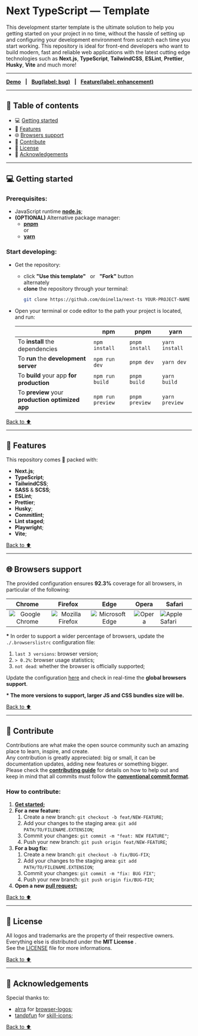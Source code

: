 [node]: https://nodejs.org/en
[pnpm]: https://pnpm.io/installation
[yarn]: https://yarnpkg.com/getting-started/install
[demo]: https://next-ts.d1a.app/
[license]: https://github.com/doinel1a/next-ts/blob/main/LICENSE
[code-of-conduct]: https://github.com/doinel1a/next-ts/blob/main/CODE_OF_CONDUCT.md
[issues]: https://github.com/doinel1a/next-ts/issues
[pulls]: https://github.com/doinel1a/next-ts/pulls
[browserslist]: https://browsersl.ist/#q=last+3+versions%2C%3E+0.2%25%2C+not+dead
[commitlint]: https://github.com/conventional-changelog/commitlint/#what-is-commitlint
[react-icon]: https://skillicons.dev/icons?i=react
[ts-icon]: https://skillicons.dev/icons?i=ts
[js-icon]: https://skillicons.dev/icons?i=js
[tailwind-icon]: https://skillicons.dev/icons?i=tailwind
[chrome-icon]: https://github.com/alrra/browser-logos/blob/main/src/chrome/chrome_64x64.png
[firefox-icon]: https://github.com/alrra/browser-logos/blob/main/src/firefox/firefox_64x64.png
[edge-icon]: https://github.com/alrra/browser-logos/blob/main/src/edge/edge_64x64.png
[opera-icon]: https://github.com/alrra/browser-logos/blob/main/src/opera/opera_64x64.png
[safari-icon]: https://github.com/alrra/browser-logos/blob/main/src/safari/safari_64x64.png

# Next TypeScript — Template

This development starter template is the ultimate solution to help you getting started on your project in no time, without the hassle of setting up and configuring your development environment from scratch each time you start working.
This repository is ideal for front-end developers who want to build modern, fast and reliable web applications with the latest cutting edge technologies such as **Next.js**, **TypeScript**, **TailwindCSS**, **ESLint**, **Prettier**, **Husky**, **Vite** and much more!

---

**[Demo][demo]** &nbsp;&nbsp;**|**&nbsp;&nbsp; **[Bug(label: bug)][issues]** &nbsp;&nbsp;**|**&nbsp;&nbsp; **[Feature(label: enhancement)][issues]**

---

## :bookmark: Table of contents

- :computer: [Getting started](#computer-getting-started "Go to 'Getting started' section")
- :battery: [Features](#battery-features "Go to 'Features' section")
- :globe_with_meridians: [Browsers support](#globe_with_meridians-browsers-support "Go to 'Browsers support' section")
- :busts_in_silhouette: [Contribute](#busts_in_silhouette-contribute "Go to 'Contribute' section")
- :bookmark_tabs: [License](#bookmark_tabs-license "Go to 'License' section")
- :gem: [Acknowledgements](#gem-acknowledgements "Go to 'Acknowledgements' section")

---

## :computer: Getting started

### Prerequisites:

- JavaScript runtime **[node.js][node]**;
- **(OPTIONAL)** Alternative package manager:
  - **[pnpm][pnpm]** <br /> or
  - **[yarn][yarn]**

### Start developing:

- Get the repository:
  - click **"Use this template"** &nbsp; or &nbsp; **"Fork"** button <br /> alternately
  - **clone** the repository through your terminal: <br />
    ```bash
    git clone https://github.com/doinel1a/next-ts YOUR-PROJECT-NAME
    ```
- Open your terminal or code editor to the path your project is located, and run:

  |                                                  | **npm**           | **pnpm**       | **yarn**       |
  | ------------------------------------------------ | ----------------- | -------------- | -------------- |
  | To **install** the dependencies                  | `npm install`     | `pnpm install` | `yarn install` |
  | To **run** the **development server**            | `npm run dev`     | `pnpm dev`     | `yarn dev`     |
  | To **build** your app **for production**         | `npm run build`   | `pnpm build`   | `yarn build`   |
  | To **preview** your **production optimized app** | `npm run preview` | `pnpm preview` | `yarn preview` |

[Back to :arrow_up:](#vite-react-typescript--shadcnui--template "Back to 'Table of contents' section")

---

## :battery: Features

This repository comes 🔋 packed with:

- **Next.js**;
- **TypeScript**;
- **TailwindCSS**;
- **SASS** & **SCSS**;
- **ESLint**;
- **Prettier**;
- **Husky**;
- **Commitlint**;
- **Lint staged**;
- **Playwright**;
- **Vite**;

[Back to :arrow_up:](#vite-react-typescript--shadcnui--template "Back to 'Table of contents' section")

---

## :globe_with_meridians: Browsers support

The provided configuration ensures **92.3%** coverage for all browsers, in particular of the following:

|            Chrome             |             Firefox              |             Edge             |        Opera         | Safari                       |
| :---------------------------: | :------------------------------: | :--------------------------: | :------------------: | ---------------------------- |
| ![Google Chrome][chrome-icon] | ![Mozilla Firefox][firefox-icon] | ![Microsoft Edge][edge-icon] | ![Opera][opera-icon] | ![Apple Safari][safari-icon] |

**\*** In order to support a wider percentage of browsers, update the `./.browserslistrc` configuration file:

1. `last 3 versions`: browser version;
2. `> 0.2%`: browser usage statistics;
3. `not dead`: whether the browser is officially supported;

Update the configuration [here][browserslist] and check in real-time the **global browsers support**.

**\* The more versions to support, larger JS and CSS bundles size will be.**

[Back to :arrow_up:](#vite-react-typescript--shadcnui--template "Back to 'Table of contents' section")

---

## :busts_in_silhouette: Contribute

Contributions are what make the open source community such an amazing place to learn, inspire, and create.  
Any contribution is greatly appreciated: big or small, it can be documentation updates, adding new features or something bigger.  
Please check the [**contributing guide**][code-of-conduct] for details on how to help out and keep in mind that all commits must follow the **[conventional commit format][commitlint]**.

### How to contribute:

1.  **[Get started](#computer-getting-started "Go to 'Getting started' section");**
2.  **For a new feature:**
    1.  Create a new branch: `git checkout -b feat/NEW-FEATURE`;
    2.  Add your changes to the staging area: `git add PATH/TO/FILENAME.EXTENSION`;
    3.  Commit your changes: `git commit -m "feat: NEW FEATURE"`;
    4.  Push your new branch: `git push origin feat/NEW-FEATURE`;
3.  **For a bug fix:**
    1.  Create a new branch: `git checkout -b fix/BUG-FIX`;
    2.  Add your changes to the staging area: `git add PATH/TO/FILENAME.EXTENSION`;
    3.  Commit your changes: `git commit -m "fix: BUG FIX"`;
    4.  Push your new branch: `git push origin fix/BUG-FIX`;
4.  **Open a new [pull request][pulls];**

[Back to :arrow_up:](#vite-react-typescript--shadcnui--template "Back to 'Table of contents' section")

---

## :bookmark_tabs: License

All logos and trademarks are the property of their respective owners.  
Everything else is distributed under the **MIT License** .  
See the [LICENSE][license] file for more informations.

[Back to :arrow_up:](#vite-react-typescript--shadcnui--template "Back to 'Table of contents' section")

---

## :gem: Acknowledgements

Special thanks to:

- [alrra](https://github.com/alrra) for [browser-logos](https://github.com/alrra/browser-logos);
- [tandpfun](https://github.com/tandpfun) for [skill-icons](https://github.com/tandpfun/skill-icons);

[Back to :arrow_up:](#vite-react-typescript--shadcnui--template "Back to 'Table of contents' section")

